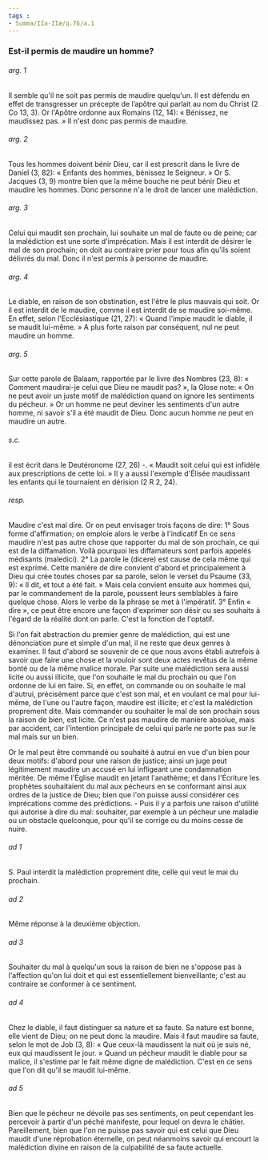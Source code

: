 ```yaml
---
tags : 
- Summa/IIa-IIæ/q.76/a.1
---
```


### Est-il permis de maudire un homme?

###### arg. 1
Il semble qu'il ne soit pas permis de maudire quelqu'un. Il est défendu en effet de transgresser un précepte de l’apôtre qui parlait au nom du Christ (2 Co 13, 3). Or l'Apôtre ordonne aux Romains (12, 14): « Bénissez, ne maudissez pas. » Il n'est donc pas permis de maudire. 

###### arg. 2
Tous les hommes doivent bénir Dieu, car il est prescrit dans le livre de Daniel (3, 82): « Enfants des hommes, bénissez le Seigneur. » Or S. Jacques (3, 9) montre bien que la même bouche ne peut bénir Dieu et maudire les hommes. Donc personne n'a le droit de lancer une malédiction. 

###### arg. 3
Celui qui maudit son prochain, lui souhaite un mal de faute ou de peine; car la malédiction est une sorte d'imprécation. Mais il est interdit de désirer le mal de son prochain; on doit au contraire prier pour tous afin qu'ils soient délivrés du mal. Donc il n'est permis à personne de maudire. 

###### arg. 4
Le diable, en raison de son obstination, est l'être le plus mauvais qui soit. Or il est interdit de le maudire, comme il est interdit de se maudire soi-même. En effet, selon l'Ecclésiastique (21, 27): « Quand l'impie maudit le diable, il se maudit lui-même. » A plus forte raison par conséquent, nul ne peut maudire un homme. 

###### arg. 5
Sur cette parole de Balaam, rapportée par le livre des Nombres (23, 8): « Comment maudirai-je celui que Dieu ne maudit pas? », la Glose note: « On ne peut avoir un juste motif de malédiction quand on ignore les sentiments du pécheur. » Or un homme ne peut deviner les sentiments d'un autre homme, ni savoir s'il a été maudit de Dieu. Donc aucun homme ne peut en maudire un autre. 

###### s.c.
il est écrit dans le Deutéronome (27, 26) -. « Maudit soit celui qui est infidèle aux prescriptions de cette loi. » Il y a aussi l'exemple d'Élisée maudissant les enfants qui le tournaient en dérision (2 R 2, 24). 

###### resp.
Maudire c'est mal dire. Or on peut envisager trois façons de dire: 1° Sous forme d'affirmation; on emploie alors le verbe à l'indicatif En ce sens maudire n'est pas autre chose que rapporter du mal de son prochain, ce qui est de la diffamation. Voilà pourquoi les diffamateurs sont parfois appelés médisants (maledici). 2° La parole le (dicere) est cause de cela même qui est exprimé. Cette manière de dire convient d'abord et principalement à Dieu qui crée toutes choses par sa parole, selon le verset du Psaume (33, 9): « Il dit, et tout a été fait. » Mais cela convient ensuite aux hommes qui, par le commandement de la parole, poussent leurs semblables à faire quelque chose. Alors le verbe de la phrase se met à l'impératif. 3° Enfin « dire », ce peut être encore une façon d'exprimer son désir ou ses souhaits à l'égard de la réalité dont on parle. C'est la fonction de l'optatif. 

Si l'on fait abstraction du premier genre de malédiction, qui est une dénonciation pure et simple d'un mal, il ne reste que deux genres à examiner. Il faut d'abord se souvenir de ce que nous avons établi autrefois à savoir que faire une chose et la vouloir sont deux actes revêtus de la même bonté ou de la même malice morale. Par suite une malédiction sera aussi licite ou aussi illicite, que l'on souhaite le mal du prochain ou que l'on ordonne de lui en faire. Si, en effet, on commande ou on souhaite le mal d'autrui, précisément parce que c'est son mal, et en voulant ce mal pour lui-même, de l'une ou l'autre façon, maudire est illicite; et c'est la malédiction proprement dite. Mais commander ou souhaiter le mal de son prochain sous la raison de bien, est licite. Ce n'est pas maudire de manière absolue, mais par accident, car l'intention principale de celui qui parle ne porte pas sur le mal mais sur un bien. 

Or le mal peut être commandé ou souhaité à autrui en vue d'un bien pour deux motifs: d'abord pour une raison de justice; ainsi un juge peut légitimement maudire un accusé en lui infligeant une condamnation méritée. De même l'Église maudit en jetant l'anathème; et dans l'Écriture les prophètes souhaitaient du mal aux pécheurs en se conformant ainsi aux ordres de la justice de Dieu; bien que l'on puisse aussi considérer ces imprécations comme des prédictions. - Puis il y a parfois une raison d'utilité qui autorise à dire du mal: souhaiter, par exemple à un pécheur une maladie ou un obstacle quelconque, pour qu'il se corrige ou du moins cesse de nuire. 

###### ad 1
S. Paul interdit la malédiction proprement dite, celle qui veut le mai du prochain. 

###### ad 2
Même réponse à la deuxième objection. 

###### ad 3
Souhaiter du mal à quelqu'un sous la raison de bien ne s'oppose pas à l'affection qu'on lui doit et qui est essentiellement bienveillante; c'est au contraire se conformer à ce sentiment. 

###### ad 4
Chez le diable, il faut distinguer sa nature et sa faute. Sa nature est bonne, elle vient de Dieu; on ne peut donc la maudire. Mais il faut maudire sa faute, selon le mot de Job (3, 8): « Que ceux-là maudissent la nuit où je suis né, eux qui maudissent le jour. » Quand un pécheur maudit le diable pour sa malice, il s'estime par le fait même digne de malédiction. C'est en ce sens que l'on dit qu'il se maudit lui-même. 

###### ad 5
Bien que le pécheur ne dévoile pas ses sentiments, on peut cependant les percevoir à partir d'un péché manifeste, pour lequel on devra le châtier. Pareillement, bien que l'on ne puisse pas savoir qui est celui que Dieu maudit d'une réprobation éternelle, on peut néanmoins savoir qui encourt la malédiction divine en raison de la culpabilité de sa faute actuelle. 

